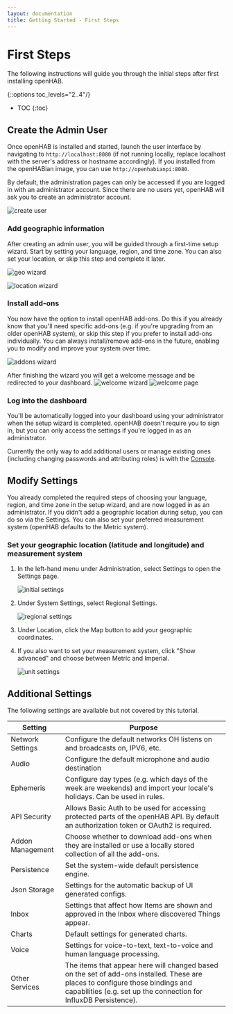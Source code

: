 ```yaml
---
layout: documentation
title: Getting Started - First Steps
---
```


# First Steps

The following instructions will guide you through the initial steps after first installing openHAB.

{::options toc_levels="2..4"/}

- TOC
{:toc}

## Create the Admin User

Once openHAB is installed and started, launch the user interface by navigating to `http://localhost:8080` (if not running locally, replace localhost with the server's address or hostname accordingly).
If you installed from the openHABian image, you can use `http://openhabianpi:8080`.

By default, the administration pages can only be accessed if you are logged in with an administrator account.
Since there are no users yet, openHAB will ask you to create an administrator account.

![create user](images/create_user.png)

### Add geographic information

After creating an admin user, you will be guided through a first-time setup wizard.
Start by setting your language, region, and time zone. You can also set your location, or skip this step and complete it later.

![geo wizard](images/wizard_geo.png)

![location wizard](images/wizard_location.png)

### Install add-ons

You now have the option to install openHAB add-ons.
Do this if you already know that you'll need specific add-ons (e.g. if you're upgrading from an older openHAB system), or skip this step if you prefer to install add-ons individually.
You can always install/remove add-ons in the future, enabling you to modify and improve your system over time.

![addons wizard](images/wizard_addons.png)

After finishing the wizard you will get a welcome message and be redirected to your dashboard.
![welcome wizard](images/wizard_welcome.png)
![welcome page](images/welcome_page.png)

### Log into the dashboard

You'll be automatically logged into your dashboard using your administrator when the setup wizard is completed.
openHAB doesn't require you to sign in, but you can only access the settings if you're logged in as an administrator.

Currently the only way to add additional users or manage existing ones (including changing passwords and attributing roles) is with the [Console]({{base}}/administration/console.html).

## Modify Settings

You already completed the required steps of choosing your language, region, and time zone in the setup wizard, and are now logged in as an administrator.
If you didn't add a geographic location during setup, you can do so via the Settings.
You can also set your preferred measurement system (openHAB defaults to the Metric system).

### Set your geographic location (latitude and longitude) and measurement system

1. In the left-hand menu under Administration, select Settings to open the Settings page.

    ![initial settings](images/initial_settings.png)

1. Under System Settings, select Regional Settings.

    ![regional settings](images/regional_settings.png)

1. Under Location, click the Map button to add your geographic coordinates.

1. If you also want to set your measurement system, click "Show advanced" and choose between Metric and Imperial.

    ![unit settings](images/units_settings.png)

## Additional Settings

The following settings are available but not covered by this tutorial.

Setting | Purpose
-|-
Network Settings | Configure the default networks OH listens on and broadcasts on, IPV6, etc.
Audio | Configure the default microphone and audio destination
Ephemeris | Configure day types (e.g. which days of the week are weekends) and import your locale's holidays. Can be used in rules.
API Security | Allows Basic Auth to be used for accessing protected parts of the openHAB API. By default an authorization token or OAuth2 is required.
Addon Management | Choose whether to download add-ons when they are installed or use a locally stored collection of all the add-ons.
Persistence | Set the system-wide default persistence engine.
Json Storage | Settings for the automatic backup of UI generated configs.
Inbox | Settings that affect how Items are shown and approved in the Inbox where discovered Things appear.
Charts | Default settings for generated charts.
Voice | Settings for voice-to-text, text-to-voice and human language processing.
Other Services | The items that appear here will changed based on the set of add-ons installed. These are places to configure those bindings and capabilities (e.g. set up the connection for InfluxDB Persistence).
